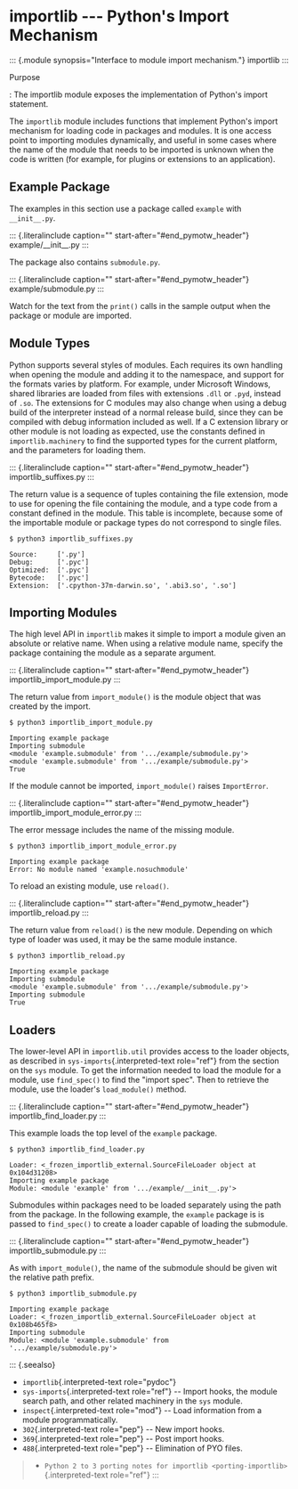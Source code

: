 # importlib \-\-- Python\'s Import Mechanism

::: {.module synopsis="Interface to module import mechanism."} importlib :::

Purpose

: The importlib module exposes the implementation of Python\'s import statement.

The `importlib` module includes functions that implement Python\'s import mechanism for loading code in packages and modules. It is one access point to importing modules dynamically, and useful in some cases where the name of the module that needs to be imported is unknown when the code is written (for example, for plugins or extensions to an application).

## Example Package

The examples in this section use a package called `example` with `__init__.py`.

::: {.literalinclude caption="" start-after="#end_pymotw_header"} example/\_\_init\_\_.py :::

The package also contains `submodule.py`.

::: {.literalinclude caption="" start-after="#end_pymotw_header"} example/submodule.py :::

Watch for the text from the `print()` calls in the sample output when the package or module are imported.

## Module Types

Python supports several styles of modules. Each requires its own handling when opening the module and adding it to the namespace, and support for the formats varies by platform. For example, under Microsoft Windows, shared libraries are loaded from files with extensions `.dll` or `.pyd`, instead of `.so`. The extensions for C modules may also change when using a debug build of the interpreter instead of a normal release build, since they can be compiled with debug information included as well. If a C extension library or other module is not loading as expected, use the constants defined in `importlib.machinery` to find the supported types for the current platform, and the parameters for loading them.

::: {.literalinclude caption="" start-after="#end_pymotw_header"} importlib_suffixes.py :::

The return value is a sequence of tuples containing the file extension, mode to use for opening the file containing the module, and a type code from a constant defined in the module. This table is incomplete, because some of the importable module or package types do not correspond to single files.

```{.sourceCode .none}
$ python3 importlib_suffixes.py

Source:     ['.py']
Debug:      ['.pyc']
Optimized:  ['.pyc']
Bytecode:   ['.pyc']
Extension:  ['.cpython-37m-darwin.so', '.abi3.so', '.so']
```

## Importing Modules

The high level API in `importlib` makes it simple to import a module given an absolute or relative name. When using a relative module name, specify the package containing the module as a separate argument.

::: {.literalinclude caption="" start-after="#end_pymotw_header"} importlib_import_module.py :::

The return value from `import_module()` is the module object that was created by the import.

```{.sourceCode .none}
$ python3 importlib_import_module.py

Importing example package
Importing submodule
<module 'example.submodule' from '.../example/submodule.py'>
<module 'example.submodule' from '.../example/submodule.py'>
True
```

If the module cannot be imported, `import_module()` raises `ImportError`.

::: {.literalinclude caption="" start-after="#end_pymotw_header"} importlib_import_module_error.py :::

The error message includes the name of the missing module.

```{.sourceCode .none}
$ python3 importlib_import_module_error.py

Importing example package
Error: No module named 'example.nosuchmodule'
```

To reload an existing module, use `reload()`.

::: {.literalinclude caption="" start-after="#end_pymotw_header"} importlib_reload.py :::

The return value from `reload()` is the new module. Depending on which type of loader was used, it may be the same module instance.

```{.sourceCode .none}
$ python3 importlib_reload.py

Importing example package
Importing submodule
<module 'example.submodule' from '.../example/submodule.py'>
Importing submodule
True
```

## Loaders

The lower-level API in `importlib.util` provides access to the loader objects, as described in `sys-imports`{.interpreted-text role="ref"} from the section on the `sys` module. To get the information needed to load the module for a module, use `find_spec()` to find the \"import spec\". Then to retrieve the module, use the loader\'s `load_module()` method.

::: {.literalinclude caption="" start-after="#end_pymotw_header"} importlib_find_loader.py :::

This example loads the top level of the `example` package.

```{.sourceCode .none}
$ python3 importlib_find_loader.py

Loader: <_frozen_importlib_external.SourceFileLoader object at
0x104d31208>
Importing example package
Module: <module 'example' from '.../example/__init__.py'>
```

Submodules within packages need to be loaded separately using the path from the package. In the following example, the `example` package is is passed to `find_spec()` to create a loader capable of loading the submodule.

::: {.literalinclude caption="" start-after="#end_pymotw_header"} importlib_submodule.py :::

As with `import_module()`, the name of the submodule should be given wit the relative path prefix.

```{.sourceCode .none}
$ python3 importlib_submodule.py

Importing example package
Loader: <_frozen_importlib_external.SourceFileLoader object at
0x108b465f8>
Importing submodule
Module: <module 'example.submodule' from
'.../example/submodule.py'>
```

::: {.seealso}

- `importlib`{.interpreted-text role="pydoc"}
- `sys-imports`{.interpreted-text role="ref"} \-- Import hooks, the module search path, and other related machinery in the `sys` module.
- `inspect`{.interpreted-text role="mod"} \-- Load information from a module programmatically.
- `302`{.interpreted-text role="pep"} \-- New import hooks.
- `369`{.interpreted-text role="pep"} \-- Post import hooks.
- `488`{.interpreted-text role="pep"} \-- Elimination of PYO files.

> - `Python 2 to 3 porting notes for importlib <porting-importlib>`{.interpreted-text role="ref"} :::
